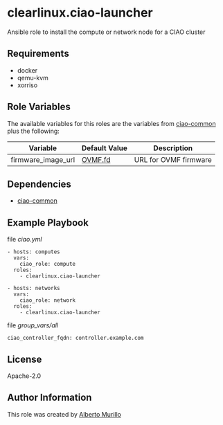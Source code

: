 # clearlinux.ciao-launcher
Ansible role to install the compute or network node for a CIAO cluster

## Requirements
* docker
* qemu-kvm
* xorriso

## Role Variables
The available variables for this roles are the variables from [ciao-common](../ciao-common) plus the following:

Variable  | Default Value | Description
--------  | ------------- | -----------
firmware_image_url | [OVMF.fd](https://download.clearlinux.org/image/OVMF.fd) | URL for OVMF firmware

## Dependencies
* [ciao-common](../ciao-common)

## Example Playbook
file *ciao.yml*
```
- hosts: computes
  vars:
    ciao_role: compute
  roles:
    - clearlinux.ciao-launcher

- hosts: networks
  vars:
    ciao_role: network
  roles:
    - clearlinux.ciao-launcher
```

file *group_vars/all*
```
ciao_controller_fqdn: controller.example.com
```

## License
Apache-2.0

## Author Information
This role was created by [Alberto Murillo](alberto.murillo.silva@intel.com)
